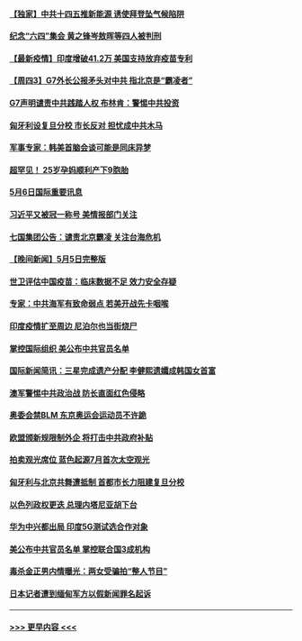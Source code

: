 #### [【独家】中共十四五推新能源 诱使拜登坠气候陷阱](../pages/prog202/a103112239.md?t=05070052) 
#### [纪念“六四”集会 黄之锋岑敖晖等四人被判刑](../pages/prog202/a103112241.md?t=05070052) 
#### [【最新疫情】印度增破41.2万 美国支持放弃疫苗专利](../pages/prog202/a103112243.md?t=05070052) 
#### [【周四3】G7外长公报矛头对中共 指北京是“霸凌者”](../pages/prog202/a103112205.md?t=05070052) 
#### [G7声明谴责中共践踏人权 布林肯：警惕中共投资](../pages/prog202/a103112201.md?t=05070052) 
#### [匈牙利设复旦分校 市长反对 担忧成中共木马](../pages/prog202/a103112179.md?t=05070052) 
#### [军事专家：韩美首脑会谈可能是同床异梦](../pages/prog202/a103112141.md?t=05070052) 
#### [超罕见！ 25岁孕妈顺利产下9胞胎](../pages/prog202/a103111915.md?t=05070052) 
#### [5月6日国际重要讯息](../pages/prog202/a103111965.md?t=05070052) 
#### [习近平又被冠一称号 美情报部门关注](../pages/prog202/a103111921.md?t=05070052) 
#### [七国集团公告：谴责北京霸凌 关注台海危机](../pages/prog202/a103111840.md?t=05070052) 
#### [【晚间新闻】5月5日完整版](../pages/prog202/a103111782.md?t=05070052) 
#### [世卫评估中国疫苗：临床数据不足 效力安全存疑](../pages/prog202/a103111836.md?t=05070052) 
#### [专家：中共海军有致命弱点 若美开战先卡咽喉](../pages/prog202/a103111807.md?t=05070052) 
#### [印度疫情扩至周边 尼泊尔也当街烧尸](../pages/prog202/a103111613.md?t=05070052) 
#### [掌控国际组织 美公布中共官员名单](../pages/prog202/a103111427.md?t=05070052) 
#### [国际新闻简讯：三星完成遗产分配 李健熙遗孀成韩国女首富](../pages/prog202/a103110795.md?t=05070052) 
#### [澳军警惕中共政治战 防长直面红色侵略](../pages/prog202/a103110789.md?t=05070052) 
#### [奥委会禁BLM 东京奥运会运动员不许跪](../pages/prog202/a103111617.md?t=05070052) 
#### [欧盟颁新规限制外企 将打击中共政府补贴](../pages/prog202/a103111623.md?t=05070052) 
#### [拍卖观光席位 蓝色起源7月首次太空观光](../pages/prog202/a103111625.md?t=05070052) 
#### [匈牙利与北京共舞遭抵制 首都市长力阻建复旦分校](../pages/prog202/a103111584.md?t=05070052) 
#### [以色列政权更迭 总理内塔尼亚胡下台](../pages/prog202/a103111621.md?t=05070052) 
#### [华为中兴都出局 印度5G测试选合作对象](../pages/prog202/a103111599.md?t=05070052) 
#### [美公布中共官员名单 掌控联合国3成机构](../pages/prog202/a103111472.md?t=05070052) 
#### [毒杀金正男内情曝光：两女受骗拍“整人节目”](../pages/prog202/a103111548.md?t=05070052) 
#### [日本记者遭到缅甸军方以假新闻罪名起诉](../pages/prog202/a103111559.md?t=05070052) 

----
#### [ >>> 更早内容 <<< ](../indexes/prog202-earlier.md)

